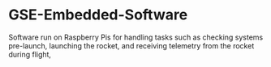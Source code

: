 # GSE-Embedded-Software
Software run on Raspberry Pis for handling tasks such as checking systems pre-launch, launching the rocket, and receiving telemetry from the rocket during flight, 
